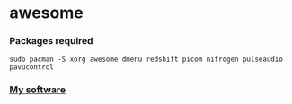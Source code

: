 # awesome

### Packages required

```
sudo pacman -S xorg awesome dmenu redshift picom nitrogen pulseaudio pavucontrol
```

### [My software](https://github.com/Good1Cheese/LinuxSetup)

